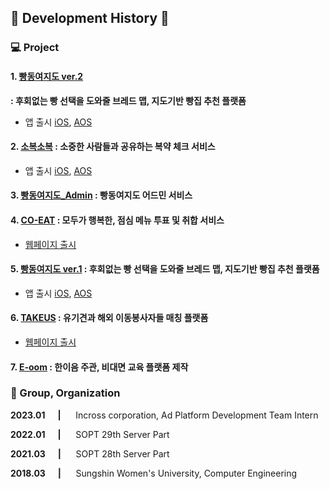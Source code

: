 ## 🌈 Development History 🌈

### 💻 Project

#### 1. [빵동여지도 ver.2]() 
**: 후회없는 빵 선택을 도와줄 브레드 맵, 지도기반 빵집 추천 플랫폼**
- 앱 출시 [iOS](), [AOS]()

#### 2. [소복소복]() : 소중한 사람들과 공유하는 복약 체크 서비스
- 앱 출시 [iOS](), [AOS]()

#### 3. [빵동여지도_Admin]() : 빵동여지도 어드민 서비스

#### 4. [CO-EAT]() : 모두가 행복한, 점심 메뉴 투표 및 취합 서비스
- [웹페이지 출시](https://www.coeat.site)

#### 5. [빵동여지도 ver.1]() : 후회없는 빵 선택을 도와줄 브레드 맵, 지도기반 빵집 추천 플랫폼
- 앱 출시 [iOS](), [AOS]()

#### 6. [TAKEUS]() : 유기견과 해외 이동봉사자들 매칭 플랫폼
- [웹페이지 출시](https://www.take-us.kr)

#### 7. [E-oom](https://github.com/kanghanhee/E-oom) : 한이음 주관, 비대면 교육 플랫폼 제작


### 🏢 Group, Organization

**2023.01 &nbsp;&nbsp;&nbsp;&nbsp;&nbsp;|**&nbsp;&nbsp;&nbsp;&nbsp;&nbsp; Incross corporation, Ad Platform Development Team Intern

**2022.01 &nbsp;&nbsp;&nbsp;&nbsp;&nbsp;|**&nbsp;&nbsp;&nbsp;&nbsp;&nbsp; SOPT 29th Server Part

**2021.03 &nbsp;&nbsp;&nbsp;&nbsp;&nbsp;|**&nbsp;&nbsp;&nbsp;&nbsp;&nbsp; SOPT 28th Server Part

**2018.03 &nbsp;&nbsp;&nbsp;&nbsp;&nbsp;|**&nbsp;&nbsp;&nbsp;&nbsp;&nbsp; Sungshin Women's University, Computer Engineering
